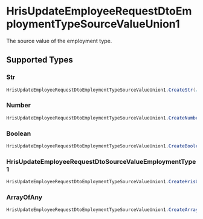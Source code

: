 # HrisUpdateEmployeeRequestDtoEmploymentTypeSourceValueUnion1

The source value of the employment type.


## Supported Types

### Str

```csharp
HrisUpdateEmployeeRequestDtoEmploymentTypeSourceValueUnion1.CreateStr(/* values here */);
```

### Number

```csharp
HrisUpdateEmployeeRequestDtoEmploymentTypeSourceValueUnion1.CreateNumber(/* values here */);
```

### Boolean

```csharp
HrisUpdateEmployeeRequestDtoEmploymentTypeSourceValueUnion1.CreateBoolean(/* values here */);
```

### HrisUpdateEmployeeRequestDtoSourceValueEmploymentType1

```csharp
HrisUpdateEmployeeRequestDtoEmploymentTypeSourceValueUnion1.CreateHrisUpdateEmployeeRequestDtoSourceValueEmploymentType1(/* values here */);
```

### ArrayOfAny

```csharp
HrisUpdateEmployeeRequestDtoEmploymentTypeSourceValueUnion1.CreateArrayOfAny(/* values here */);
```

